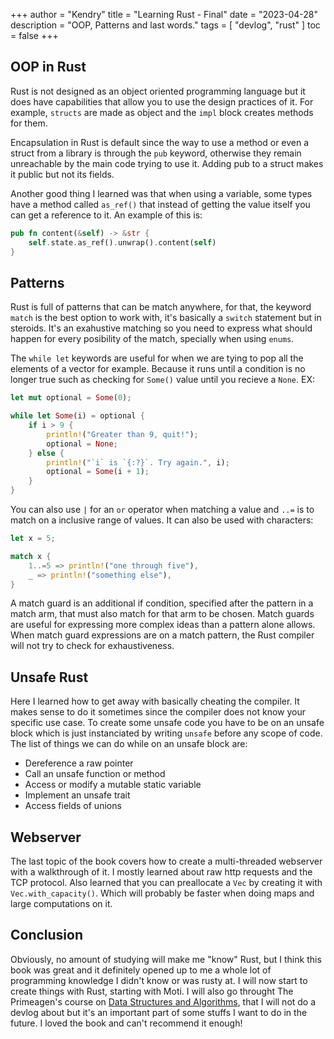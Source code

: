 +++
author = "Kendry"
title = "Learning Rust - Final"
date = "2023-04-28"
description = "OOP, Patterns and last words."
tags = [
    "devlog", "rust"
]
toc = false
+++

## OOP in Rust

Rust is not designed as an object oriented programming language
but it does have capabilities that allow you to use the design
practices of it. For example, `structs` are made as object and
the `impl` block creates methods for them.

Encapsulation in Rust is default since the way to use a method
or even a struct from a library is through the `pub` keyword, otherwise
they remain unreachable by the main code trying to use it. Adding pub
to a struct makes it public but not its fields.

Another good thing I learned was that when using a variable, some types
have a method called `as_ref()` that instead of getting the value itself
you can get a reference to it. An example of this is:

```rust
pub fn content(&self) -> &str {
    self.state.as_ref().unwrap().content(self)
}
```

## Patterns

Rust is full of patterns that can be match anywhere, for that, the keyword
`match` is the best option to work with, it's basically a `switch` statement
but in steroids. It's an exahustive matching so you need to express what should
happen for every posibility of the match, specially when using `enums`.

The `while let` keywords are useful for when we are tying to pop all the
elements of a vector for example. Because it runs until a condition is no
longer true such as checking for `Some()` value until you recieve a `None`. EX:

```rust
let mut optional = Some(0);

while let Some(i) = optional {
    if i > 9 {
        println!("Greater than 9, quit!");
        optional = None;
    } else {
        println!("`i` is `{:?}`. Try again.", i);
        optional = Some(i + 1);
    }
}
```

You can also use `|` for an `or` operator when matching a value and `..=` is to
match on a inclusive range of values. It can also be used with characters:

```rust
let x = 5;

match x {
    1..=5 => println!("one through five"),
    _ => println!("something else"),
}
```

A match guard is an additional if condition, specified after the pattern in
a match arm, that must also match for that arm to be chosen. Match guards are
useful for expressing more complex ideas than a pattern alone allows. When
match guard expressions are on a match pattern, the Rust compiler will not
try to check for exhaustiveness.

## Unsafe Rust

Here I learned how to get away with basically cheating the compiler. It makes
sense to do it sometimes since the compiler does not know your specific use case.
To create some unsafe code you have to be on an unsafe block which is just instanciated
by writing `unsafe` before any scope of code. The list of things we can do while on an
unsafe block are:

- Dereference a raw pointer
- Call an unsafe function or method
- Access or modify a mutable static variable
- Implement an unsafe trait
- Access fields of unions

## Webserver

The last topic of the book covers how to create a multi-threaded webserver with
a walkthrough of it. I mostly learned about raw http requests and the TCP protocol.
Also learned that you can preallocate a `Vec` by creating it with `Vec.with_capacity()`.
Which will probably be faster when doing maps and large computations on it.

## Conclusion

Obviously, no amount of studying will make me "know" Rust, but I think this book was
great and it definitely opened up to me a whole lot of programming knowledge I didn't
know or was rusty at. I will now start to create things with Rust, starting with Moti.
I will also go throught The Primeagen's course on [Data Structures and Algorithms](https://frontendmasters.com/courses/algorithms/), that I will not do a devlog about but it's an important part
of some stuffs I want to do in the future. I loved the book and can't recommend it
enough!
